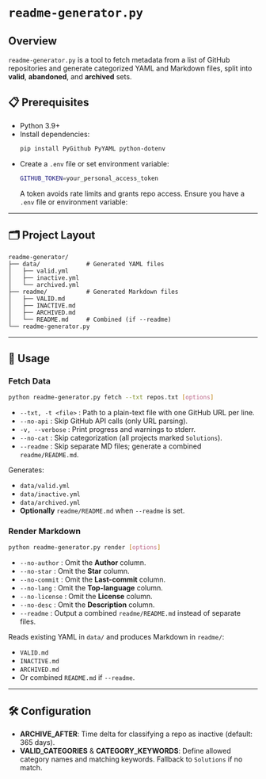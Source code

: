 # `readme-generator.py`

## Overview

`readme-generator.py` is a tool to fetch metadata from a list of GitHub repositories and generate categorized YAML and Markdown files, split into **valid**, **abandoned**, and **archived** sets.

## 📋 Prerequisites

- Python 3.9+
- Install dependencies:
  ```bash
  pip install PyGithub PyYAML python-dotenv
  ```
- Create a `.env` file or set environment variable:
  ```bash
  GITHUB_TOKEN=your_personal_access_token
  ```
  A token avoids rate limits and grants repo access.
Ensure you have a `.env` file or environment variable:

---

## 🗂️ Project Layout

```
readme-generator/
├── data/             # Generated YAML files
│   ├── valid.yml
│   ├── inactive.yml
│   └── archived.yml
├── readme/           # Generated Markdown files
│   ├── VALID.md
│   ├── INACTIVE.md
│   ├── ARCHIVED.md
│   └── README.md     # Combined (if --readme)
└── readme-generator.py
```

---

## 🚀 Usage

### Fetch Data

```bash
python readme-generator.py fetch --txt repos.txt [options]
```

- `--txt, -t <file>`	: Path to a plain-text file with one GitHub URL per line.
- `--no-api`        	: Skip GitHub API calls (only URL parsing).
- `-v, --verbose`   	: Print progress and warnings to stderr.
- `--no-cat`        	: Skip categorization (all projects marked `Solutions`).
- `--readme`        	: Skip separate MD files; generate a combined `readme/README.md`.

Generates:
- `data/valid.yml`    
- `data/inactive.yml`
- `data/archived.yml`
- **Optionally** `readme/README.md` when `--readme` is set.

### Render Markdown

```bash
python readme-generator.py render [options]
```

- `--no-author`  	: Omit the **Author** column.
- `--no-star`    	: Omit the **Star** column.
- `--no-commit`  	: Omit the **Last-commit** column.
- `--no-lang`    	: Omit the **Top-language** column.
- `--no-license` 	: Omit the **License** column.
- `--no-desc`    	: Omit the **Description** column.
- `--readme`     	: Output a combined `readme/README.md` instead of separate files.

Reads existing YAML in `data/` and produces Markdown in `readme/`:
- `VALID.md`
- `INACTIVE.md`
- `ARCHIVED.md`
- Or combined `README.md` if `--readme`.

---

## 🛠️ Configuration

- **ARCHIVE_AFTER**: Time delta for classifying a repo as inactive (default: 365 days).
- **VALID_CATEGORIES** & **CATEGORY_KEYWORDS**: Define allowed category names and matching keywords. Fallback to `Solutions` if no match.